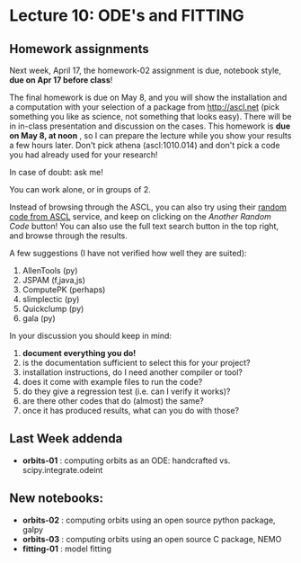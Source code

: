 Lecture 10: ODE's and FITTING
=============================

## Homework assignments

Next week, April 17, the homework-02 assignment is due, notebook style, **due on Apr 17 before class**!

The final homework is due on May 8, and you will show the installation
and a computation with your selection of a package from
http://ascl.net (pick something you like as science, not something
that looks easy).  There will be in in-class presentation and
discussion on the cases. This homework is **due on May 8, at noon** ,
so I can prepare the lecture while you show your results a few hours later.
Don't pick athena (ascl:1010.014) and don't pick a code you had
already used for your research!

In case of doubt: ask me!

You can work alone, or in groups of 2.

Instead of browsing through the ASCL, you can also try using their [random code from ASCL](http://ascl.net/code/random) service,
and keep on clicking on the *Another Random Code* button!  You can also use the full text search button in the top right, and
browse through the results.

A few suggestions (I have not verified how well they are suited):
1. AllenTools (py)
2. JSPAM (f,java,js)
3. ComputePK (perhaps)
4. slimplectic (py)
5. Quickclump (py)
6. gala (py)

In your discussion you should keep in mind:
1. **document everything you do!**
1. is the documentation sufficient to select this for your project?
1. installation instructions, do I need another compiler or tool?
1. does it come with example files to run the code?
1. do they give a regression test (i.e. can I verify it works)?
1. are there other codes that do (almost) the same?
1. once it has produced results, what can you do with those?

## Last Week addenda

* **orbits-01** : computing orbits as an ODE: handcrafted vs. scipy.integrate.odeint

## New notebooks:


* **orbits-02** : computing orbits using an open source python package, galpy
* **orbits-03** : computing orbits using an open source C package, NEMO
* **fitting-01** : model fitting
